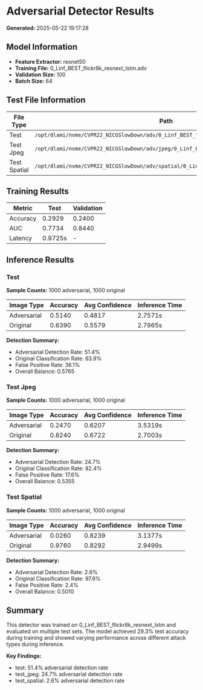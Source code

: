 # Adversarial Detector Results

**Generated:** 2025-05-22 19:17:28

## Model Information

- **Feature Extractor:** resnet50
- **Training File:** 0_Linf_BEST_flickr8k_resnext_lstm.adv
- **Validation Size:** 100
- **Batch Size:** 64

## Test File Information

| File Type | Path | Exists | Total Images |
|-----------|------|--------|-------------|
| Test | `/opt/dlami/nvme/CVPR22_NICGSlowDown/adv/0_Linf_BEST_flickr8k_resnext_lstm.adv` | ✓ | 2000 |
| Test Jpeg | `/opt/dlami/nvme/CVPR22_NICGSlowDown/adv/jpeg/0_Linf_BEST_flickr8k_resnext_lstm.adv` | ✓ | 2000 |
| Test Spatial | `/opt/dlami/nvme/CVPR22_NICGSlowDown/adv/spatial/0_Linf_BEST_flickr8k_resnext_lstm.adv` | ✓ | 2000 |

## Training Results

| Metric | Test | Validation |
|--------|------|------------|
| Accuracy | 0.2929 | 0.2400 |
| AUC | 0.7734 | 0.8440 |
| Latency | 0.9725s | - |

## Inference Results

### Test

**Sample Counts:** 1000 adversarial, 1000 original

| Image Type | Accuracy | Avg Confidence | Inference Time |
|------------|----------|----------------|----------------|
| Adversarial | 0.5140 | 0.4817 | 2.7571s |
| Original | 0.6390 | 0.5579 | 2.7965s |

**Detection Summary:**
- Adversarial Detection Rate: 51.4%
- Original Classification Rate: 63.9%
- False Positive Rate: 36.1%
- Overall Balance: 0.5765

### Test Jpeg

**Sample Counts:** 1000 adversarial, 1000 original

| Image Type | Accuracy | Avg Confidence | Inference Time |
|------------|----------|----------------|----------------|
| Adversarial | 0.2470 | 0.6207 | 3.5319s |
| Original | 0.8240 | 0.6722 | 2.7003s |

**Detection Summary:**
- Adversarial Detection Rate: 24.7%
- Original Classification Rate: 82.4%
- False Positive Rate: 17.6%
- Overall Balance: 0.5355

### Test Spatial

**Sample Counts:** 1000 adversarial, 1000 original

| Image Type | Accuracy | Avg Confidence | Inference Time |
|------------|----------|----------------|----------------|
| Adversarial | 0.0260 | 0.8239 | 3.1377s |
| Original | 0.9760 | 0.8292 | 2.9499s |

**Detection Summary:**
- Adversarial Detection Rate: 2.6%
- Original Classification Rate: 97.6%
- False Positive Rate: 2.4%
- Overall Balance: 0.5010

## Summary

This detector was trained on 0_Linf_BEST_flickr8k_resnext_lstm and evaluated on multiple test sets. The model achieved 29.3% test accuracy during training and showed varying performance across different attack types during inference.

**Key Findings:**
- test: 51.4% adversarial detection rate
- test_jpeg: 24.7% adversarial detection rate
- test_spatial: 2.6% adversarial detection rate
